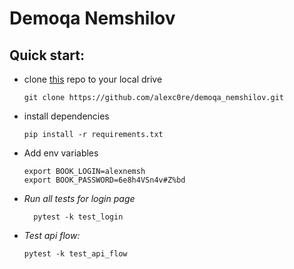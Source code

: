 # Demoqa Nemshilov

## Quick start:

* clone [this](https://github.com/alexc0re/demoqa_nemshilov.git) repo to your local drive

  ```
  git clone https://github.com/alexc0re/demoqa_nemshilov.git
  ```
* install dependencies

  ```
  pip install -r requirements.txt
  ```
* Add env variables
  ```
  export BOOK_LOGIN=alexnemsh
  export BOOK_PASSWORD=6e8h4VSn4v#Z%bd
  ```

* *Run all tests for login page*

  ```
    pytest -k test_login
  ```
* *Test api flow:*

  ```
  pytest -k test_api_flow
  ```